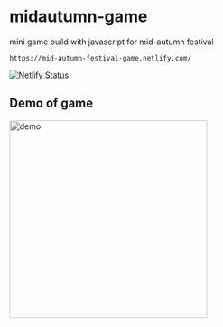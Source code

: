 # midautumn-game
mini game build with javascript for mid-autumn festival

```
https://mid-autumn-festival-game.netlify.com/
```
[![Netlify Status](https://api.netlify.com/api/v1/badges/64c52ae3-294e-402f-9287-8e9c9fb6123b/deploy-status)](https://app.netlify.com/sites/mid-autumn-festival-game/deploys)

## Demo of game
<img src="https://nextagram-backend.s3-ap-southeast-1.amazonaws.com/HELP+MR+RABBIT+CATCH+HIS+MOONCAKES.jpg" alt="demo" width="350"/>
